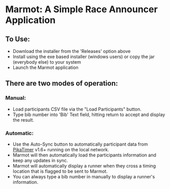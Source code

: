 
# Marmot: A Simple Race Announcer Application

## To Use:
* Download the installer from the 'Releases' option above
* Install using the exe based installer (windows users) or copy the jar (everybody else) to your system
* Launch the Marmot application

## There are two modes of operation:

### Manual: 
* Load participants CSV file via the "Load Participants" button.
* Type bib number into 'Bib' Text field, hitting return to accept and display the result.

### Automatic: 
* Use the Auto-Sync button to automatically  participant data from [PikaTimer](https://github.com/PikaTimer/pikatimer) v1.6+ running on the local network.
* Marmot will then automatically load the participants information and keep any updates in sync.
* Marmot will automatically display a runner when they cross a timing location that is flagged to be sent to Marmot.
* You can always type a bib number in manually to display a runner's information. 


